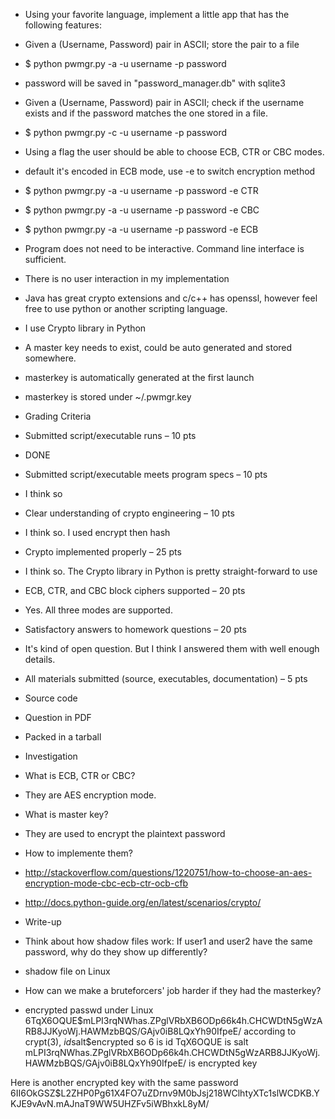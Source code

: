 * Using your favorite language, implement a little app that has the following features:

 * Given a (Username, Password) pair in ASCII; store the pair to a file
  * $ python pwmgr.py -a -u username -p password
  * password will be saved in "password_manager.db" with sqlite3
 * Given a (Username, Password) pair in ASCII; check if the username exists and if the password matches the one stored in a file.
  * $ python pwmgr.py -c -u username -p password
 * Using a flag the user should be able to choose ECB, CTR or CBC modes.
  * default it's encoded in ECB mode, use -e to switch encryption method
  * $ python pwmgr.py -a -u username -p password -e CTR
  * $ python pwmgr.py -a -u username -p password -e CBC
  * $ python pwmgr.py -a -u username -p password -e ECB
 * Program does not need to be interactive. Command line interface is sufficient.
  * There is no user interaction in my implementation
 * Java has great crypto extensions and c/c++ has openssl, however feel free to use python or another scripting language. 
  * I use Crypto library in Python
 * A master key needs to exist, could be auto generated and stored somewhere. 
  * masterkey is automatically generated at the first launch
  * masterkey is stored under ~/.pwmgr.key

* Grading Criteria

 * Submitted script/executable runs – 10 pts
  * DONE
 * Submitted script/executable meets program specs – 10 pts
  * I think so
 * Clear understanding of crypto engineering – 10 pts
  * I think so. I used encrypt then hash
 * Crypto implemented properly – 25 pts
  * I think so. The Crypto library in Python is pretty straight-forward to use
 * ECB, CTR, and CBC block ciphers supported – 20 pts
  * Yes. All three modes are supported.
 * Satisfactory answers to homework questions – 20 pts
  * It's kind of open question. But I think I answered them with well enough details.
 * All materials submitted (source, executables, documentation) – 5 pts
  * Source code
  * Question in PDF
  * Packed in a tarball

* Investigation
 * What is ECB, CTR or CBC? 
  * They are AES encryption mode.
 * What is master key?
  * They are used to encrypt the plaintext password
 * How to implemente them?
  * http://stackoverflow.com/questions/1220751/how-to-choose-an-aes-encryption-mode-cbc-ecb-ctr-ocb-cfb
  * http://docs.python-guide.org/en/latest/scenarios/crypto/

* Write-up
 * Think about how shadow files work: If user1 and user2 have the same password, why do they show up differently? 
  * shadow file on Linux
 * How can we make a bruteforcers' job harder if they had the masterkey?

 * encrypted passwd under Linux
 $6$TqX6OQUE$mLPI3rqNWhas.ZPglVRbXB6ODp66k4h.CHCWDtN5gWzARB8JJKyoWj.HAWMzbBQS/GAjv0iB8LQxYh90IfpeE/
 according to crypt(3), $id$salt$encrypted
 so 6 is id
 TqX6OQUE is salt
 mLPI3rqNWhas.ZPglVRbXB6ODp66k4h.CHCWDtN5gWzARB8JJKyoWj.HAWMzbBQS/GAjv0iB8LQxYh90IfpeE/ is encrypted key

 Here is another encrypted key with the same password
 $6$II6OkGSZ$L2ZHP0Pg61X4FO7uZDrnv9M0bJsj218WClhtyXTc1slWCDKB.YKJE9vAvN.mAJnaT9WW5UHZFv5iWBhxkL8yM/

